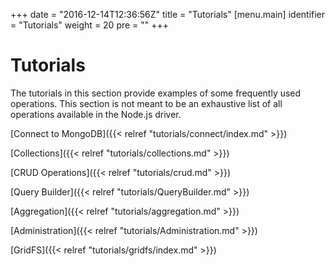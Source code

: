 +++
date = "2016-12-14T12:36:56Z"
title = "Tutorials"
[menu.main]
  identifier = "Tutorials"
  weight = 20
  pre = "<i class='fa fa-thumb-tack'></i>"
+++

# Tutorials

The tutorials in this section provide examples of some frequently used operations. This section is not meant to be an exhaustive list of all operations available in the Node.js driver.


[Connect to MongoDB]({{< relref "tutorials/connect/index.md" >}})

[Collections]({{< relref "tutorials/collections.md" >}})

[CRUD Operations]({{< relref "tutorials/crud.md" >}})

[Query Builder]({{< relref "tutorials/QueryBuilder.md" >}})

[Aggregation]({{< relref "tutorials/aggregation.md" >}})

[Administration]({{< relref "tutorials/Administration.md" >}})

[GridFS]({{< relref "tutorials/gridfs/index.md" >}})

